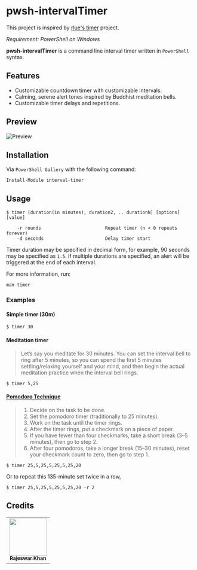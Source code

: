 # pwsh-intervalTimer

This project is inspired by [rlue's timer](https://github.com/rlue/timer) project.

_Requirement: PowerShell on Windows_

**pwsh-intervalTimer** is a command line interval timer written in `PowerShell` syntax.

## Features

* Customizable countdown timer with customizable intervals.
* Calming, serene alert tones inspired by Buddhist meditation bells.
* Customizable timer delays and repetitions.

## Preview

![Preview](https://drive.google.com/uc?id=1ofldY5RFdYPQq8KmutsSW8TGoWZVlRdp)

## Installation

Via `PowerShell Gallery` with the following command:
   
   ```pwsh
   Install-Module interval-timer
   ```

## Usage

```
$ timer [duration(in minutes), duration2, .. durationN] [options] [value]

    -r rounds                        Repeat timer (n < 0 repeats forever)
    -d seconds                       Delay timer start
```

Timer duration may be specified in decimal form, for example, 90 seconds may be specified as `1.5`.
If multiple durations are specified, an alert will be triggered at the end of each interval.

For more information, run:

```pwsh
man timer
```

### Examples

#### Simple timer (30m)

    $ timer 30

#### Meditation timer

> Let’s say you meditate for 30 minutes. You can set the interval bell to ring
> after 5 minutes, so you can spend the first 5 minutes settling/relaxing
> yourself and your mind, and then begin the actual meditation practice when
> the interval bell rings.  

    $ timer 5,25

#### [Pomodoro Technique](https://todoist.com/productivity-methods/pomodoro-technique)

> 1. Decide on the task to be done.
> 2. Set the pomodoro timer (traditionally to 25 minutes).
> 3. Work on the task until the timer rings.
> 4. After the timer rings, put a checkmark on a piece of paper.
> 5. If you have fewer than four checkmarks, take a short break (3–5 minutes), then go to step 2.
> 6. After four pomodoros, take a longer break (15–30 minutes), reset your checkmark count to zero, then go to step 1.

    $ timer 25,5,25,5,25,5,25,20

Or to repeat this 135-minute set twice in a row,

    $ timer 25,5,25,5,25,5,25,20 -r 2
    
## Credits

<table>
  <tr>
    <td align="center"><a href="https://www.linkedin.com/in/rajeswarkhan/" target="_blank"><img src="https://media-exp1.licdn.com/dms/image/C4D03AQHgpVP7ohT_ZQ/profile-displayphoto-shrink_800_800/0/1516901471017?e=1665619200&v=beta&t=FcscyswT5V0YnGczJPCU-t_TfmylFeFyvhM8eVUKf78" width="100px;" alt=""/><br /><sub><b>Rajeswar Khan</b></sub></a><br /></td>
  </tr>
</table>

